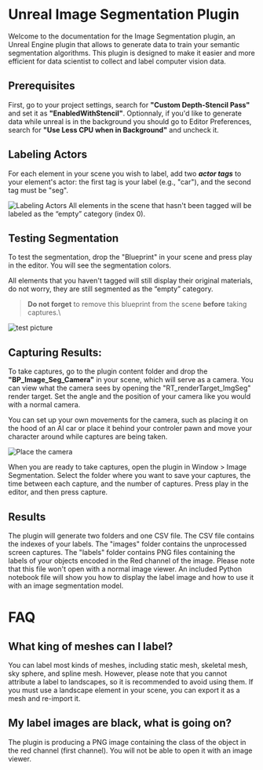 # Unreal Image Segmentation Plugin

Welcome to the documentation for the Image Segmentation plugin, an Unreal Engine plugin that allows to generate data to train your semantic segmentation algorithms. This plugin is designed to make it easier and more efficient for data scientist to collect and label computer vision data.

## Prerequisites
First, go to your project settings, search for **"Custom Depth-Stencil Pass"** and set it as **"EnabledWithStencil"**.
Optionnaly, if you'd like to generate data while unreal is in the background you should go to Editor Preferences, search for **"Use Less CPU when in Background"** and uncheck it.

## Labeling Actors
For each element in your scene you wish to label, add two ***actor tags*** to your element's actor: the first tag is your label (e.g., "car"), and the second tag must be "seg". 

![Labeling Actors](https://github.com/Plasma-Lab/Unreal-Image-Segmentation-Doc/blob/main/images/tags.PNG?raw=true)
All elements in the scene that hasn't been tagged will be labeled as the “empty” category (index 0).

## Testing Segmentation

To test the segmentation, drop the "Blueprint" in your scene and press play in the editor. You will see the segmentation colors.



All elements that you haven't tagged will still display their original materials, do not worry, they are still segmented as the “empty” category.

> **Do not forget** to remove this blueprint from the scene **before** taking captures.\

![test picture](https://github.com/Plasma-Lab/Unreal-Image-Segmentation-Doc/blob/main/images/test.PNG?raw=true)

## Capturing Results:

To take captures, go to the plugin content folder and drop the **"BP_Image_Seg_Camera"** in your scene, which will serve as a camera. You can view what the camera sees by opening the "RT_renderTarget_ImgSeg" render target. Set the angle and the position of your camera like you would with a normal camera.

You can set up your own movements for the camera, such as placing it on the hood of an AI car or place it behind your controler pawn and move your character around while captures are being taken.

![Place the camera](https://github.com/Plasma-Lab/Unreal-Image-Segmentation-Doc/blob/main/images/BP_camera.PNG?raw=true)

When you are ready to take captures, open the plugin in Window > Image Segmentation. Select the folder where you want to save your captures, the time between each capture, and the number of captures. Press play in the editor, and then press capture.

  

## Results

The plugin will generate two folders and one CSV file. The CSV file contains the indexes of your labels.
The "images" folder contains the unprocessed screen captures. The "labels" folder contains PNG files containing the labels of your objects encoded in the Red channel of the image. Please note that this file won't open with a normal image viewer. An included Python notebook file will show you how to display the label image and how to use it with an image segmentation model.



# FAQ

## What king of meshes can I label? 

You can label most kinds of meshes, including static mesh, skeletal mesh, sky sphere, and spline mesh. However, please note that you cannot attribute a label to landscapes, so it is recommended to avoid using them. If you must use a landscape element in your scene, you can export it as a mesh and re-import it.


## My label images are black, what is going on?

The plugin is producing a PNG image containing the class of the object in the red channel (first channel). You will not be able to open it with an image viewer.
